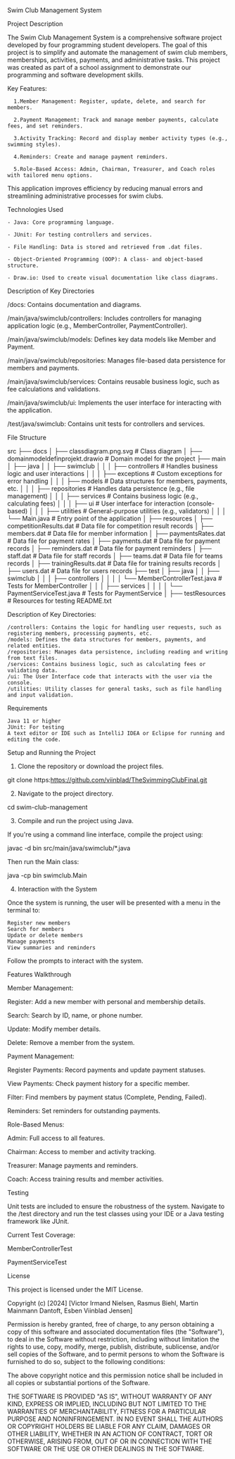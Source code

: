 Swim Club Management System

Project Description

The Swim Club Management System is a comprehensive software project developed by four programming student developers.
The goal of this project is to simplify and automate the management of swim club members, memberships, activities, payments, and administrative tasks.
This project was created as part of a school assignment to demonstrate our programming and software development skills.

Key Features:

      1.Member Management: Register, update, delete, and search for members.

      2.Payment Management: Track and manage member payments, calculate fees, and set reminders.

      3.Activity Tracking: Record and display member activity types (e.g., swimming styles).

      4.Reminders: Create and manage payment reminders.

      5.Role-Based Access: Admin, Chairman, Treasurer, and Coach roles with tailored menu options.

This application improves efficiency by reducing manual errors and streamlining administrative processes for swim clubs.

Technologies Used

    - Java: Core programming language.

    - JUnit: For testing controllers and services.

    - File Handling: Data is stored and retrieved from .dat files.

    - Object-Oriented Programming (OOP): A class- and object-based structure.

    - Draw.io: Used to create visual documentation like class diagrams.


Description of Key Directories

/docs: Contains documentation and diagrams.

/main/java/swimclub/controllers: Includes controllers for managing application logic (e.g., MemberController, PaymentController).

/main/java/swimclub/models: Defines key data models like Member and Payment.

/main/java/swimclub/repositories: Manages file-based data persistence for members and payments.

/main/java/swimclub/services: Contains reusable business logic, such as fee calculations and validations.

/main/java/swimclub/ui: Implements the user interface for interacting with the application.

/test/java/swimclub: Contains unit tests for controllers and services.


File Structure

src
├── docs
│   ├── classdiagram.png.svg          # Class diagram
│   ├── domainmodeldefinprojekt.drawio # Domain model for the project
├── main
│   ├── java
│   │   ├── swimclub
│   │   │   ├── controllers           # Handles business logic and user interactions
│   │   │   ├── exceptions            # Custom exceptions for error handling
│   │   │   ├── models                # Data structures for members, payments, etc.
│   │   │   ├── repositories          # Handles data persistence (e.g., file management)
│   │   │   ├── services              # Contains business logic (e.g., calculating fees)
│   │   │   ├── ui                    # User interface for interaction (console-based)
│   │   │   ├── utilities             # General-purpose utilities (e.g., validators)
│   │   │   └── Main.java             # Entry point of the application
│   ├── resources
│       ├── competitionResults.dat    # Data file for competition result records
│       ├── members.dat               # Data file for member information
│       ├── paymentsRates.dat         # Data file for payment rates
│       ├── payments.dat              # Data file for payment records
│       ├── reminders.dat             # Data file for payment reminders
│       ├── staff.dat                 # Data file for staff records
│       ├── teams.dat                 # Data file for teams records
│       ├── trainingResults.dat       # Data file for training results records
│       ├── users.dat                 # Data file for users records
├── test
│   ├── java
│   │   ├── swimclub
│   │   │   ├── controllers
│   │   │   │   └── MemberControllerTest.java  # Tests for MemberController
│   │   │   ├── services
│   │   │   │   └── PaymentServiceTest.java    # Tests for PaymentService
│   ├── testResources                          # Resources for testing
README.txt

Description of Key Directories:

    /controllers: Contains the logic for handling user requests, such as registering members, processing payments, etc.
    /models: Defines the data structures for members, payments, and related entities.
    /repositories: Manages data persistence, including reading and writing from text files.
    /services: Contains business logic, such as calculating fees or validating data.
    /ui: The User Interface code that interacts with the user via the console.
    /utilities: Utility classes for general tasks, such as file handling and input validation.

Requirements

    Java 11 or higher
    JUnit: For testing
    A text editor or IDE such as IntelliJ IDEA or Eclipse for running and editing the code.

Setup and Running the Project
1. Clone the repository or download the project files.

git clone https:https://github.com/viinblad/TheSvimmingClubFinal.git

2. Navigate to the project directory.

cd swim-club-management

3. Compile and run the project using Java.

If you're using a command line interface, compile the project using:

javac -d bin src/main/java/swimclub/*.java

Then run the Main class:

java -cp bin swimclub.Main

4. Interaction with the System

Once the system is running, the user will be presented with a menu in the terminal to:

    Register new members
    Search for members
    Update or delete members
    Manage payments
    View summaries and reminders

Follow the prompts to interact with the system.

Features Walkthrough

Member Management:

   Register: Add a new member with personal and membership details.

   Search: Search by ID, name, or phone number.

   Update: Modify member details.

   Delete: Remove a member from the system.

Payment Management:

   Register Payments: Record payments and update payment statuses.

   View Payments: Check payment history for a specific member.

   Filter: Find members by payment status (Complete, Pending, Failed).

   Reminders: Set reminders for outstanding payments.

Role-Based Menus:

   Admin: Full access to all features.

   Chairman: Access to member and activity tracking.

   Treasurer: Manage payments and reminders.

   Coach: Access training results and member activities.


Testing

   Unit tests are included to ensure the robustness of the system.
   Navigate to the /test directory and run the test classes using your IDE or a Java testing framework like JUnit.

Current Test Coverage:

   MemberControllerTest

   PaymentServiceTest

License

This project is licensed under the MIT License.

Copyright (c) [2024] [Victor Irmand Nielsen, Rasmus Biehl, Martin Mainmann Dantoft, Esben Viinblad Jensen]

Permission is hereby granted, free of charge, to any person obtaining a copy
of this software and associated documentation files (the "Software"), to deal
in the Software without restriction, including without limitation the rights
to use, copy, modify, merge, publish, distribute, sublicense, and/or sell
copies of the Software, and to permit persons to whom the Software is
furnished to do so, subject to the following conditions:

The above copyright notice and this permission notice shall be included in all
copies or substantial portions of the Software.

THE SOFTWARE IS PROVIDED "AS IS", WITHOUT WARRANTY OF ANY KIND, EXPRESS OR
IMPLIED, INCLUDING BUT NOT LIMITED TO THE WARRANTIES OF MERCHANTABILITY,
FITNESS FOR A PARTICULAR PURPOSE AND NONINFRINGEMENT. IN NO EVENT SHALL THE
AUTHORS OR COPYRIGHT HOLDERS BE LIABLE FOR ANY CLAIM, DAMAGES OR OTHER
LIABILITY, WHETHER IN AN ACTION OF CONTRACT, TORT OR OTHERWISE, ARISING FROM,
OUT OF OR IN CONNECTION WITH THE SOFTWARE OR THE USE OR OTHER DEALINGS IN THE
SOFTWARE.
